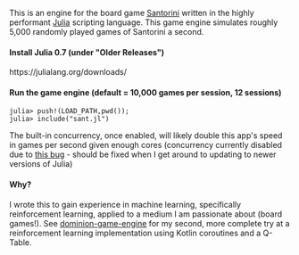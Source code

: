 This is an engine for the board game <a target="_blank" href="https://roxley.com/products/santorini">Santorini</a></font> written in the highly performant <a target="_blank" href="https://julialang.org">Julia</a> scripting language.  This game engine simulates roughly 5,000 randomly played games of Santorini a second.


<h4>Install Julia 0.7 (under "Older Releases")</h4>
https://julialang.org/downloads/

<h4>Run the game engine (default = 10,000 games per session, 12 sessions)</h4>

```
julia> push!(LOAD_PATH,pwd()); 
julia> include("sant.jl")
```
  
The built-in concurrency, once enabled, will likely double this app's speed in games per second given enough cores (concurrency currently disabled due to <a href="https://discourse.julialang.org/t/workers-do-not-find-packages-in-spite-of-everywhere-and-pkg-activate-commands/23441">this bug</a> - should be fixed when I get around to updating to newer versions of Julia)

<h4>Why?</h4>

I wrote this to gain experience in machine learning, specifically reinforcement learning, applied to a medium I am passionate about (board games!).  See <a target="_blank" href="https://github.com/clintrorick/dominion-game-engine">dominion-game-engine</a> for my second, more complete try at a reinforcement learning implementation using Kotlin coroutines and a Q-Table.